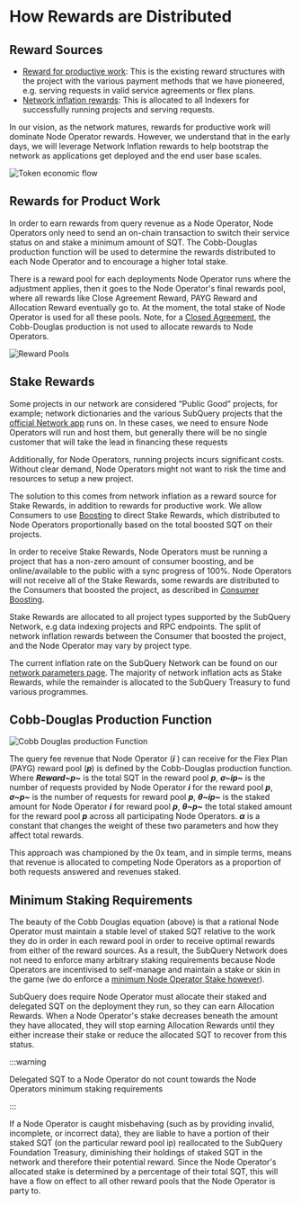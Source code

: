 # How Rewards are Distributed

## Reward Sources

- [Reward for productive work](#rewards-for-product-work): This is the existing reward structures with the project with the various payment methods that we have pioneered, e.g. serving requests in valid service agreements or flex plans.
- [Network inflation rewards](#network-inflation-rewards): This is allocated to all Indexers for successfully running projects and serving requests.

In our vision, as the network matures, rewards for productive work will dominate Node Operator rewards. However, we understand that in the early days, we will leverage Network Inflation rewards to help bootstrap the network as applications get deployed and the end user base scales.

![Token economic flow](/assets/img/network/token_economy.png)

## Rewards for Product Work

In order to earn rewards from query revenue as a Node Operator, Node Operators only need to send an on-chain transaction to switch their service status on and stake a minimum amount of SQT. The Cobb-Douglas production function will be used to determine the rewards distributed to each Node Operator and to encourage a higher total stake.

There is a reward pool for each deployments Node Operator runs where the adjustment applies, then it goes to the Node Operator's final rewards pool, where all rewards like Close Agreement Reward, PAYG Reward and Allocation Reward eventually go to. At the moment, the total stake of Node Operator is used for all these pools. Note, for a [Closed Agreement](./payment-methods.md#closed-plans-and-agreements), the Cobb-Douglas production is not used to allocate rewards to Node Operators.

![Reward Pools](/assets/img/network/reward_pools.png)

## Stake Rewards

Some projects in our network are considered “Public Good” projects, for example; network dictionaries and the various SubQuery projects that the [official Network app](https://app.subquery.network) runs on. In these cases, we need to ensure Node Operators will run and host them, but generally there will be no single customer that will take the lead in financing these requests

Additionally, for Node Operators, running projects incurs significant costs. Without clear demand, Node Operators might not want to risk the time and resources to setup a new project.

The solution to this comes from network inflation as a reward source for Stake Rewards, in addition to rewards for productive work. We allow Consumers to use [Boosting](../consumers/boosting.md) to direct Stake Rewards, which distributed to Node Operators proportionally based on the total boosted SQT on their projects.

In order to receive Stake Rewards, Node Operators must be running a project that has a non-zero amount of consumer boosting, and be online/available to the public with a sync progress of 100%. Node Operators will not receive all of the Stake Rewards, some rewards are distributed to the Consumers that boosted the project, as described in [Consumer Boosting](../consumers/boosting.md#how-are-boosters-rewarded).

Stake Rewards are allocated to all project types supported by the SubQuery Network, e.g data indexing projects and RPC endpoints. The split of network inflation rewards between the Consumer that boosted the project, and the Node Operator may vary by project type.

The current inflation rate on the SubQuery Network can be found on our [network parameters page](../parameters.md). The majority of network inflation acts as Stake Rewards, while the remainder is allocated to the SubQuery Treasury to fund various programmes.

## Cobb-Douglas Production Function

![Cobb Douglas production Function](/assets/img/network/cobb_douglas.png)

The query fee revenue that Node Operator (**_i_** ) can receive for the Flex Plan (PAYG) reward pool (**_p_**) is defined by the Cobb-Douglas production function. Where **_Reward~p~_** is the total SQT in the reward pool **_p_**, **_σ~ip~_** is the number of requests provided by Node Operator **_i_** for the reward pool **_p_**, **_σ~p~_** is the number of requests for reward pool **_p_**, **_θ~ip~_** is the staked amount for Node Operator **_i_** for reward pool **_p_**, **_θ~p~_** the total staked amount for the reward pool **_p_** across all participating Node Operators. **_α_** is a constant that changes the weight of these two parameters and how they affect total rewards.

This approach was championed by the 0x team, and in simple terms, means that revenue is allocated to competing Node Operators as a proportion of both requests answered and revenues staked.

## Minimum Staking Requirements

The beauty of the Cobb Douglas equation (above) is that a rational Node Operator must maintain a stable level of staked SQT relative to the work they do in order in each reward pool in order to receive optimal rewards from either of the reward sources. As a result, the SubQuery Network does not need to enforce many arbitrary staking requirements because Node Operators are incentivised to self-manage and maintain a stake or skin in the game (we do enforce a [minimum Node Operator Stake however](../node_operators/stake.md#how-much-sqt-should-you-stake)).

SubQuery does require Node Operator must allocate their staked and delegated SQT on the deployment they run, so they can earn Allocation Rewards. When a Node Operator's stake decreases beneath the amount they have allocated, they will stop earning Allocation Rewards until they either increase their stake or reduce the allocated SQT to recover from this status.

:::warning

Delegated SQT to a Node Operator do not count towards the Node Operators minimum staking requirements

:::

If a Node Operator is caught misbehaving (such as by providing invalid, incomplete, or incorrect data), they are liable to have a portion of their staked SQT (on the particular reward pool ip) reallocated to the SubQuery Foundation Treasury, diminishing their holdings of staked SQT in the network and therefore their potential reward. Since the Node Operator's allocated stake is determined by a percentage of their total SQT, this will have a flow on effect to all other reward pools that the Node Operator is party to.
